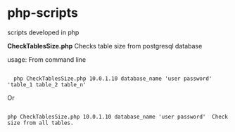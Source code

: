 # php-scripts
scripts developed in php

<b>CheckTablesSize.php</b> Checks table size from postgresql database

usage: From command line

<code>
  php CheckTablesSize.php 10.0.1.10 database_name 'user password' 'table_1 table_2 table_n'
</code>

Or 

<code>
php CheckTablesSize.php 10.0.1.10 database_name 'user password'  Check size from all tables.
</code>

